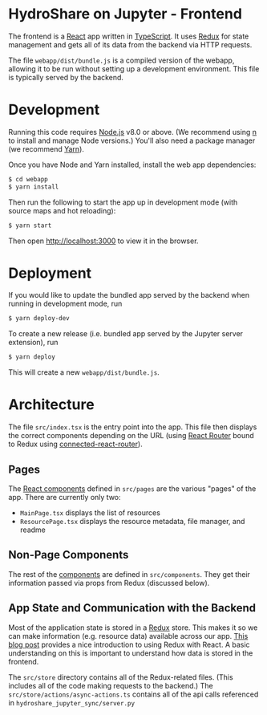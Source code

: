 # HydroShare on Jupyter - Frontend

The frontend is a [React](https://reactjs.org/) app written in [TypeScript](https://typescriptlang.org/).
It uses [Redux](https://redux.js.org/) for state management and gets all of its data from the backend via HTTP requests.

The file `webapp/dist/bundle.js` is a compiled version of the webapp, allowing it to be run without setting up a
development environment. This file is typically served by the backend.

# Development

Running this code requires [Node.js](https://nodejs.org/en/) v8.0 or above. (We recommend using
[n](https://github.com/tj/n) to install and manage Node versions.) You'll also need a package manager
(we recommend [Yarn](https://classic.yarnpkg.com/en/docs/install/#debian-stable)).

Once you have Node and Yarn installed, install the web app dependencies:

```bash
$ cd webapp
$ yarn install
```

Then run the following to start the app up in development mode (with source maps and hot reloading):

```bash
$ yarn start
```

Then open [http://localhost:3000](http://localhost:3000) to view it in the browser.

# Deployment

If you would like to update the bundled app served by the backend when running in development mode, run

```bash
$ yarn deploy-dev
```

To create a new release (i.e. bundled app served by the Jupyter server extension), run

```bash
$ yarn deploy
```

This will create a new `webapp/dist/bundle.js`.

# Architecture

The file `src/index.tsx` is the entry point into the app. This file then displays the correct components depending on
the URL (using [React Router](https://reacttraining.com/react-router/) bound to Redux using
 [connected-react-router](https://github.com/supasate/connected-react-router)).
 
 ## Pages

The [React components](https://reactjs.org/docs/components-and-props.html) defined in `src/pages` are the various
"pages" of the app. There are currently only two:

* `MainPage.tsx` displays the list of resources
* `ResourcePage.tsx` displays the resource metadata, file manager, and readme

## Non-Page Components

The rest of the [components](https://reactjs.org/docs/components-and-props.html) are defined in `src/components`.
They get their information passed via props from Redux (discussed below).

## App State and Communication with the Backend

Most of the application state is stored in a [Redux](https://redux.js.org/) store. This makes it so we can make
information (e.g. resource data) available across our app.
[This blog post](https://medium.com/javascript-in-plain-english/the-only-introduction-to-redux-and-react-redux-youll-ever-need-8ce5da9e53c6)
provides a nice introduction to using Redux with React. A basic understanding on this is important to understand how
data is stored in the frontend.

The `src/store` directory contains all of the Redux-related files. (This includes all of the code making requests to the
backend.)
The `src/store/actions/async-actions.ts` contains all of the api calls referenced in 
`hydroshare_jupyter_sync/server.py`
